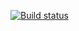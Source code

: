 [![Build status](https://ci.appveyor.com/api/projects/status/59fyj6hrr8yf3go1?svg=true)](https://ci.appveyor.com/project/Vladimirodin/postman-echo)
